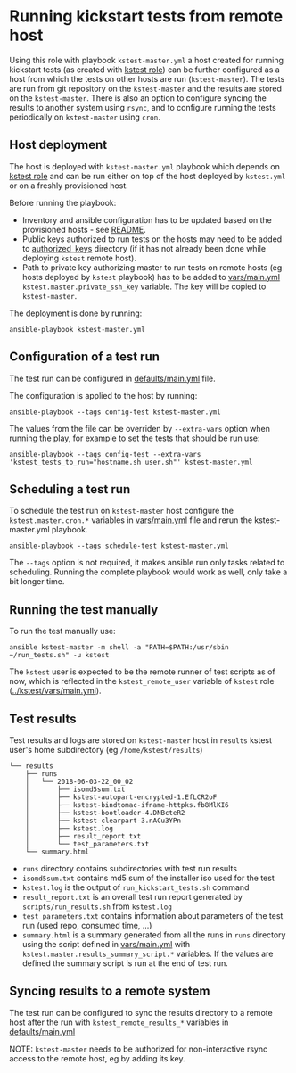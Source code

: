 Running kickstart tests from remote host
========================================

Using this role with playbook `kstest-master.yml` a host created for running kickstart tests (as created with [kstest role](../kstest)) can be further configured as a host from which the tests on other hosts are run (`kstest-master`). The tests are run from git repository on the `kstest-master` and the results are stored on the `kstest-master`. There is also an option to configure syncing the results to another system using `rsync`, and to configure running the tests periodically on `kstest-master` using ``cron``.

Host deployment
---------------

The host is deployed  with `kstest-master.yml` playbook which depends on [kstest role](../kstest) and can be run either on top of the host deployed by `kstest.yml` or on a freshly provisioned host.

Before running the playbook:

* Inventory and ansible configuration has to be updated based on the provisioned hosts - see [README](../../README.md).
* Public keys authorized to run tests on the hosts may need to be added to [authorized_keys](../kstest/files/authorized_keys) directory (if it has not already been done while deploying `kstest` remote host).
* Path to private key authorizing master to run tests on remote hosts (eg hosts deployed by `kstest` playbook) has to be added to [vars/main.yml](vars/main.yml) `kstest.master.private_ssh_key` variable. The key will be copied to `kstest-master`.

The deployment is done by running:

```
ansible-playbook kstest-master.yml
```


Configuration of a test run
---------------------------

The test run can be configured in [defaults/main.yml](defaults/main.yml) file.

The configuration is applied to the host by running:

```
ansible-playbook --tags config-test kstest-master.yml
```

The values from the file can be overriden by `--extra-vars` option when running the play, for example to set the tests that should be run use:

```
ansible-playbook --tags config-test --extra-vars 'kstest_tests_to_run="hostname.sh user.sh"' kstest-master.yml
```

Scheduling a test run
---------------------

To schedule the test run on `kstest-master` host configure the `kstest.master.cron.*` variables in [vars/main.yml](vars/main.yml) file and rerun the kstest-master.yml playbook.

```
ansible-playbook --tags schedule-test kstest-master.yml
```

The `--tags` option is not required, it makes ansible run only tasks related to scheduling. Running the complete playbook would work as well, only take a bit longer time.

Running the test manually
-------------------------

To run the test manually use:

```
ansible kstest-master -m shell -a "PATH=$PATH:/usr/sbin ~/run_tests.sh" -u kstest
```

The `kstest` user is expected to be the remote runner of test scripts as of now, which is reflected in the `kstest_remote_user` variable of `kstest` role ([../kstest/vars/main.yml](../kstest/vars/main.yml)).


Test results
------------

Test results and logs are stored on `kstest-master` host in `results` kstest user's home subdirectory (eg `/home/kstest/results`)

```
└── results
    ├── runs
    │   └── 2018-06-03-22_00_02
    │       ├── isomd5sum.txt
    │       ├── kstest-autopart-encrypted-1.EfLCR2oF
    │       ├── kstest-bindtomac-ifname-httpks.fb8MlKI6
    │       ├── kstest-bootloader-4.DNBcteR2
    │       ├── kstest-clearpart-3.nACu3YPn
    │       ├── kstest.log
    │       ├── result_report.txt
    │       └── test_parameters.txt
    └── summary.html
```

* `runs` directory contains subdirectories with test run results
* `isomd5sum.txt` contains md5 sum of the installer iso used for the test
* `kstest.log` is the output of `run_kickstart_tests.sh` command
* `result_report.txt` is an overall test run report generated by `scripts/run_results.sh` from `kstest.log`
* `test_parameters.txt` contains information about parameters of the test run (used repo, consumed time, ...)
* `summary.html` is a summary generated from all the runs in `runs` directory using the script defined in [vars/main.yml](vars/main.yml) with `kstest.master.results_summary_script.*` variables. If the values are defined the summary script is run at the end of test run.

Syncing results to a remote system
----------------------------------

The test run can be configured to sync the results directory to a remote host after the run with `kstest_remote_results_*` variables in [defaults/main.yml](defaults/main.yml)

NOTE: `kstest-master` needs to be authorized for non-interactive rsync access to the remote host, eg by adding its key.
